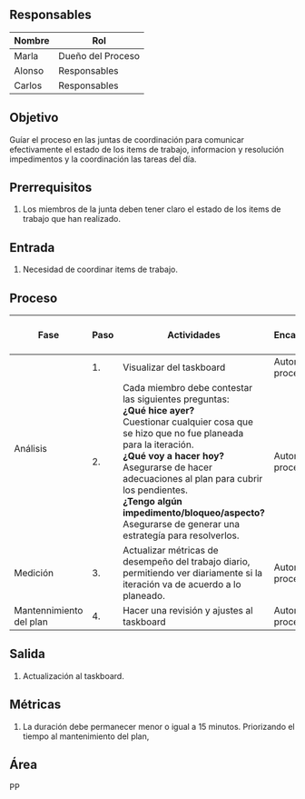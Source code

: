## Responsables
| Nombre    | Rol               | 
| --------- | ----------------- | 
| Marla     | Dueño del Proceso | 
| Alonso    | Responsables      | 
| Carlos    | Responsables      | 

## Objetivo
Guíar el proceso en las juntas de coordinación para comunicar efectivamente el estado de los items de trabajo, informacion y resolución impedimentos y la coordinación las tareas del día.

## Prerrequisitos
1. Los miembros de la junta deben tener claro el estado de los items de trabajo que han realizado.

## Entrada 
1. Necesidad de coordinar items de trabajo.


## Proceso
<table>
  <thead>
    <tr>
      <th>Fase</th>
      <th>Paso</th>
      <th>Actividades</th>
      <th>Encargado</th>
      <th>Áreas del CMMI</th>
    </tr>
  </thead>
  <tbody>
    <tr>
      <td rowspan="2">Análisis</td>
      <td>1.</td>
      <td>Visualizar del taskboard</td>
      <td>Autor del proceso</td>
      <td>PP</td>
    </tr>
    <tr>
      <td>2.</td>
      <td>
          Cada miembro debe contestar las siguientes preguntas: 
          </br>
              <b>¿Qué hice ayer?</b>
          </br>
              Cuestionar cualquier cosa que se hizo que no fue planeada para la iteración. 
        </br>
            <b>¿Qué voy a hacer hoy? </b>
        </br>
            Asegurarse de hacer adecuaciones al plan para cubrir los pendientes.
        </br>
            <b>¿Tengo algún impedimento/bloqueo/aspecto?</b>
        </br>
            Asegurarse de generar una estrategía para resolverlos.        </td>
      <td>Autor del proceso</td>
      <td>PP</td>
    </tr>
    <tr>
        <td>Medición</td>
        <td>3.</td>
        <td> Actualizar métricas de desempeño del trabajo diario, permitiendo ver diariamente si la iteración va de acuerdo a lo planeado.</td>
          <td>Autor del proceso</td>
          <td>MA</td>
    </tr>
    <tr>
        <td>Mantennimiento del plan</td>
        <td>4.</td>
        <td>Hacer una revisión y ajustes al taskboard</td>
        <td>Autor del proceso</td>
        <td>PP</td>
    </tr>
  </tbody>
</table>

## Salida
1. Actualización al taskboard.


## Métricas
1. La duración debe permanecer menor o igual a 15 minutos. Priorizando el tiempo al mantenimiento del plan,

## Área
PP